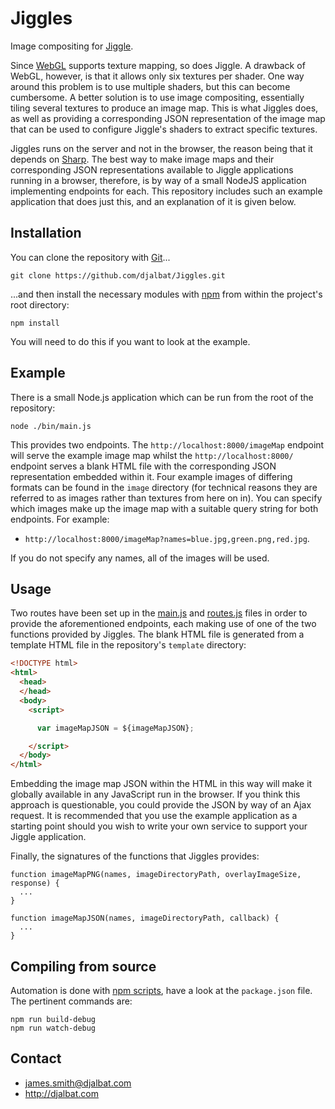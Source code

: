 # Jiggles

Image compositing for [Jiggle](https://github.com/djalbat/Jiggle).

Since [WebGL](https://developer.mozilla.org/en-US/docs/Web/API/WebGL_API) supports texture mapping, so does Jiggle. A drawback of WebGL, however, is that it allows only six textures per shader. One way around this problem is to use multiple shaders, but this can become cumbersome. A better solution is to use image compositing, essentially tiling several textures to produce an image map. This is what Jiggles does, as well as providing a corresponding JSON representation of the image map that can be used to configure Jiggle's shaders to extract specific textures.

Jiggles runs on the server and not in the browser, the reason being that it depends on [Sharp](http://sharp.pixelplumbing.com/). The best way to make image maps and their corresponding JSON representations available to Jiggle applications running in a browser, therefore, is by way of a small NodeJS application implementing endpoints for each. This repository includes such an example application that does just this, and an explanation of it is given below.

## Installation

You can clone the repository with [Git](https://git-scm.com/)...

    git clone https://github.com/djalbat/Jiggles.git

...and then install the necessary modules with [npm](https://www.npmjs.com/) from within the project's root directory:

    npm install

You will need to do this if you want to look at the example.

## Example

There is a small Node.js application which can be run from the root of the repository:

    node ./bin/main.js

This provides two endpoints. The `http://localhost:8000/imageMap` endpoint will serve the example image map whilst the `http://localhost:8000/` endpoint serves a blank HTML file with the corresponding JSON representation embedded within it. Four example images of differing formats can be found in the `image` directory (for technical reasons they are referred to as images rather than textures from here on in). You can specify which images make up the image map with a suitable query string for both endpoints. For example:

* `http://localhost:8000/imageMap?names=blue.jpg,green.png,red.jpg`.

If you do not specify any names, all of the images will be used.

## Usage

Two routes have been set up in the [main.js](https://github.com/djalbat/Jiggles/blob/master/bin/main.js) and [routes.js](https://github.com/djalbat/Jiggles/blob/master/bin/routes.js) files in order to provide the aforementioned endpoints, each making use of one of the two functions provided by Jiggles. The blank HTML file is generated from a template HTML file in the repository's `template` directory:

```html
<!DOCTYPE html>
<html>
  <head>
  </head>
  <body>
    <script>

      var imageMapJSON = ${imageMapJSON};

    </script>
  </body>
</html>
```

Embedding the image map JSON within the HTML in this way will make it globally available in any JavaScript run in the browser. If you think this approach is questionable, you could provide the JSON by way of an Ajax request. It is recommended that you use the example application as a starting point should you wish to write your own service to support your Jiggle application.

Finally, the signatures of the functions that Jiggles provides:

```
function imageMapPNG(names, imageDirectoryPath, overlayImageSize, response) {
  ...
}

function imageMapJSON(names, imageDirectoryPath, callback) {
  ...
}
```

## Compiling from source

Automation is done with [npm scripts](https://docs.npmjs.com/misc/scripts), have a look at the `package.json` file. The pertinent commands are:

    npm run build-debug
    npm run watch-debug
    
## Contact

- james.smith@djalbat.com
- http://djalbat.com
